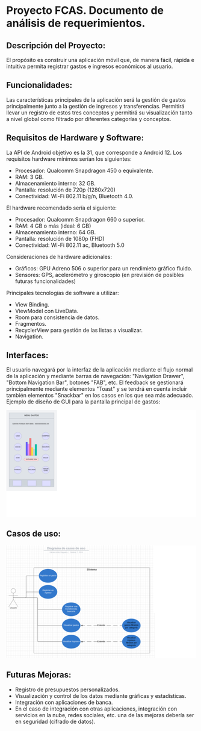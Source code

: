 # Proyecto FCAS. Documento de análisis de requerimientos.

## Descripción del Proyecto:

El propósito es construir una aplicación móvil que, de manera fácil, rápida e intuitiva permita registrar gastos e ingresos económicos al usuario.

## Funcionalidades:

Las características principales de la aplicación será la gestión de gastos principalmente junto a la gestión de ingresos y transferencias. Permitirá llevar un registro de estos tres conceptos y permitirá su visualización tanto a nivel global como filtrado por diferentes categorías y conceptos.

## Requisitos de Hardware y Software:

La API de Android objetivo es la 31, que corresponde a Android 12. Los requisitos hardware mínimos serían los siguientes:
- Procesador: Qualcomm Snapdragon 450 o equivalente.
- RAM: 3 GB.
- Almacenamiento interno: 32 GB.
- Pantalla: resolución de 720p (1280x720)
- Conectividad: Wi-Fi 802.11 b/g/n, Bluetooth 4.0.

El hardware recomendado sería el siguiente:
- Procesador: Qualcomm Snapdragon 660 o superior.
- RAM: 4 GB o más (ideal: 6 GB)
- Almacenamiento interno: 64 GB.
- Pantalla: resolución de 1080p (FHD)
- Conectividad: Wi-Fi 802.11 ac, Bluetooth 5.0

Consideraciones de hardware adicionales:
- Gráficos: GPU Adreno 506 o superior para un rendimieto gráfico fluido.
- Sensores: GPS, acelerómetro y giroscopio (en previsión de posibles futuras funcionalidades)

Principales tecnologías de software a utilizar:
- View Binding.
- ViewModel con LiveData.
- Room para consistencia de datos.
- Fragmentos.
- RecyclerView para gestión de las listas a visualizar.
- Navigation.

## Interfaces:

El usuario navegará por la interfaz de la aplicación mediante el flujo normal de la aplicación y mediante barras de navegación: "Navigation Drawer", "Bottom Navigation Bar", botones "FAB", etc.
El feedback se gestionará principalmente mediante elementos "Toast" y se tendrá en cuenta incluir también elementos "Snackbar" en los casos en los que sea más adecuado.
Ejemplo de diseño de GUI para la pantalla principal de gastos:


![Ejemplo de pantalla de gastos](../Imagenes/ejemplo_pantalla_gastos.png)

## Casos de uso:

![Diagrama de casos de uso](../Imagenes/diagrama_de_casos_de_uso.png)

## Futuras Mejoras:

- Registro de presupuestos personalizados.
- Visualización y control de los datos mediante gráficas y estadísticas.
- Integración con aplicaciones de banca.
- En el caso de integración con otras aplicaciones, integración con servicios en la nube, redes sociales, etc. una de las mejoras debería ser en seguridad (cifrado de datos).